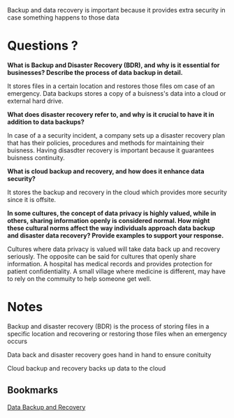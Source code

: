 Backup and data recovery is important because it provides extra security in case something happens to those data

# Questions ?

**What is Backup and Disaster Recovery (BDR), and why is it essential for businesses?
Describe the process of data backup in detail.**

It stores files in a certain location and restores those files om case of an emergency. Data backups stores a copy of a buisness's data into a cloud or external hard drive. 

**What does disaster recovery refer to, and why is it crucial to have it in addition to data backups?**

In case of a a security incident, a company sets up a disaster recovery plan that has their policies, procedures and methods for maintaining their buisness. Having disasdter recovery is important because it guarantees buisness continuity.


**What is cloud backup and recovery, and how does it enhance data security?**

It stores the backup and recovery in the cloud which provides more security since it is offsite.


**In some cultures, the concept of data privacy is highly valued, while in others, sharing information openly is considered normal. How might these cultural norms affect the way individuals approach data backup and disaster data recovery? Provide examples to support your response.**

Cultures where data privacy is valued will take data back up and recovery seriously. The opposite can be said for cultures that openly share information. A hospital has medical records and provides protection for patient confidentiality. A small village where medicine is different, may have to rely on the commuity to help someone get well. 

# Notes

Backup and disaster recovery (BDR) is the process of storing files in a specific location and recovering or restoring those files when an emergency occurs

Data back and disaster recovery goes hand in hand to ensure conituity

Cloud backup and recovery backs up data to the cloud




## Bookmarks
[Data Backup and Recovery](https://www.ninjaone.com/blog/what-is-backup-and-disaster-recovery-and-why-do-you-need-it/)
